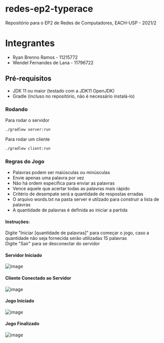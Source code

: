 # redes-ep2-typerace
Repositório para o EP2 de Redes de Computadores, EACH-USP - 2021/2

# Integrantes
* Ryan Brenno Ramos - 11215772
* Wendel Fernandes de Lana - 11796722

## Pré-requisitos
* JDK 11 ou maior (testado com a JDK11 OpenJDK)
* Gradle (incluso no repositório, não é necessário instalá-lo)

### Rodando
Para rodar o servidor
```sh
./gradlew server:run
```

Para rodar um cliente
```sh
./gradlew client:run
```

### Regras do Jogo
* Palavras podem ser maiúsculas ou minúsculas
* Envie apenas uma palavra por vez 
* Não há ordem específica para enviar as palavras
* Vence aquele que acertar todas as palavras mais rápido
* Critério de desempate será a quantidade de respostas erradas
* O arquivo words.txt na pasta server é utilzado para construir a lista de palavras
* A quantidade de palavras é definida ao iniciar a partida

#### Instruções:
Digite "Iniciar [quantidade de palavras]" para começar o jogo, caso a quantidade não seja fornecida serão utilizadas 15 palavras\
Digite "Sair" para se desconectar do servidor

#### Servidor Iniciado
![image](https://user-images.githubusercontent.com/48734976/149561892-42f9db73-5bc2-4b33-a091-ff30695a0b10.png)
#### Cliente Conectado ao Servidor
![image](https://user-images.githubusercontent.com/48734976/149562356-ad372d40-bb4c-474c-bfee-f58b2b9121bf.png)
#### Jogo Iniciado
![image](https://user-images.githubusercontent.com/48734976/149562829-07cf5c6b-8bb3-47de-8b86-889d8de1c76c.png)
#### Jogo Finalizado
![image](https://user-images.githubusercontent.com/48734976/149563226-bf4a69a2-bc8d-42f5-8080-897b1f7f62c5.png)

